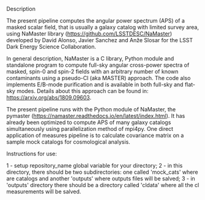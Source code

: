 Description

The present pipeline computes the angular power spectrum (APS) of a masked scalar field, that is usually a galaxy catalog with limited survey area, using NaMaster library (https://github.com/LSSTDESC/NaMaster) developed by David Alonso, Javier Sanchez and Anže Slosar for the LSST Dark Energy Science Collaboration.

In general description, NaMaster is a C library, Python module and standalone program to compute full-sky angular cross-power spectra of masked, spin-0 and spin-2 fields with an arbitrary number of known contaminants using a pseudo-Cl (aka MASTER) approach. The code also implements E/B-mode purification and is available in both full-sky and flat-sky modes. Details about this approach  can be found in: https://arxiv.org/abs/1809.09603. 

The present pipeline runs with the Python module of NaMaster, the pymaster (https://namaster.readthedocs.io/en/latest/index.html). It has already been optimized to compute APS of many galaxy catalogs simultaneously using parallelization method of mpi4py. One direct application of measures pipeline is to calculate covariance matrix on a sample mock catalogs for cosmological analysis.

Instructions for use:

1 - setup repository_name global variable for your directory;
2 - in this directory, there should be two subdirectories: one called 'mock_cats' where are catalogs and another 'outputs' where outputs files will be salved;
3 - in 'outputs' directory there should be a directory called 'cldata' where all the cl measurements will be salved.
